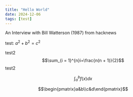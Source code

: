 ```yaml
---
title: "Hello World"
date: 2024-12-06
tags: [test]
---
```


<head>
    <script src="https://cdn.mathjax.org/mathjax/latest/MathJax.js?config=TeX-AMS-MML_HTMLorMML" type="text/javascript"></script>
    <script type="text/x-mathjax-config">
        MathJax.Hub.Config({
            tex2jax: {
            skipTags: ['script', 'noscript', 'style', 'textarea', 'pre'],
            inlineMath: [['$','$']]
            }
        });
    </script>
</head>

An Interview with Bill Watterson (1987)
from hacknews

test: $a^{2}+b^{2}=c^{2}$

test2 
$$\sum_{i = 1}^{n}i=\frac{n(n + 1)}{2}$$ 
test2

$$\int_{a}^{b}f(x)dx$$

$$\begin{pmatrix}a&b\\c&d\end{pmatrix}$$


